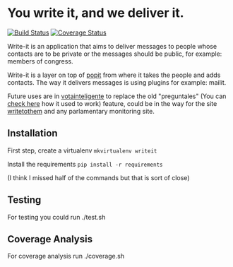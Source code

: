 You write it, and we deliver it.
================================

[![Build Status](https://travis-ci.org/ciudadanointeligente/write-it.png?branch=master)](https://travis-ci.org/ciudadanointeligente/write-it)
[![Coverage Status](https://coveralls.io/repos/ciudadanointeligente/write-it/badge.png?branch=master)](https://coveralls.io/r/ciudadanointeligente/write-it)

Write-it is an application that aims to deliver messages to people whose contacts are to be private or the messages should be public, for example: members of congress. 

Write-it is a layer on top of [popit](http://popit.mysociety.org) from where it takes the people and adds contacts. The way it delivers messages is using plugins for example: mailit.

Future uses are in [votainteligente](http://www.votainteligente.cl) to replace the old "preguntales" (You can [check here](http://municipales2012.votainteligente.cl/valdivia/preguntales) how it used to work) feature, could be in the way for the site [writetothem](http://www.writetothem.com/) and any parlamentary monitoring site.



Installation
------------

First step, create a virtualenv
`mkvirtualenv writeit`

Install the requirements
`pip install -r requirements`

(I think I missed half of the commands but that is sort of close)

Testing
-------
For testing you could run ./test.sh

Coverage Analysis
-----------------
For coverage analysis run ./coverage.sh